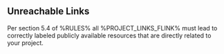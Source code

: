 ## Unreachable Links

Per section 5.4 of %RULES% all %PROJECT_LINKS_FLINK% must lead to correctly labeled publicly available resources that are directly related to your project.  